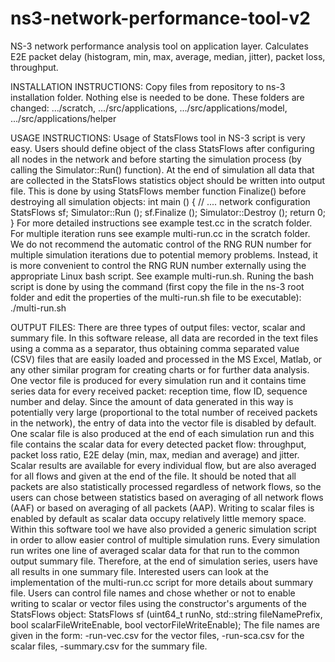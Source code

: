 # ns3-network-performance-tool-v2
NS-3 network performance analysis tool on application layer. Calculates E2E packet delay (histogram, min, max, average, median, jitter), packet loss, throughput.

INSTALLATION INSTRUCTIONS:
Copy files from repository to ns-3 installation folder. Nothing else is needed to be done.
These folders are changed:
.../scratch,
.../src/applications,
.../src/applications/model,
.../src/applications/helper

USAGE INSTRUCTIONS:
Usage of StatsFlows tool in NS-3 script is very easy. Users should define object of the class StatsFlows after configuring all nodes in the network and before starting the simulation process (by calling the Simulator::Run() function). At the end of simulation all data that are collected in the StatsFlows statistics object should be written into output file. This is done by using StatsFlows member function Finalize() before destroying all simulation objects: 
int main () {
  // .... network configuration
  StatsFlows sf;
  Simulator::Run (); 
  sf.Finalize ();
  Simulator::Destroy ();
  return 0;
}
For more detailed instructions see example test.cc in the scratch folder.
For multiple iteration runs see example multi-run.cc in the scratch folder. We do not recommend the automatic control of the RNG RUN number for multiple simulation iterations due to potential memory problems. Instead, it is more convenient to control the RNG RUN number externally using the appropriate Linux bash script. See example multi-run.sh. Runing the bash script is done by using the command (first copy the file in the ns-3 root folder and edit the properties of the multi-run.sh file to be executable):
./multi-run.sh

OUTPUT FILES:
There are three types of output files: vector, scalar and summary file. In this software release, all data are recorded in the text files using a comma as a separator, thus obtaining comma separated value (CSV) files that are easily loaded and processed in the MS Excel, Matlab, or any other similar program for creating charts or for further data analysis. 
One vector file is produced for every simulation run and it contains time series data for every received packet: reception time, flow ID, sequence number and delay. Since the amount of data generated in this way is potentially very large (proportional to the total number of received packets in the network), the entry of data into the vector file is disabled by default.
One scalar file is also produced at the end of each simulation run and this file contains the scalar data for every detected packet flow: throughput, packet loss ratio, E2E delay (min, max, median and average) and jitter. Scalar results are available for every individual flow, but are also averaged for all flows and given at the end of the file. It should be noted that all packets are also statistically processed regardless of network flows, so the users can chose between statistics based on averaging of all network flows (AAF) or based on averaging of all packets (AAP). Writing to scalar files is enabled by default as scalar data occupy relatively little memory space.
Within this software tool we have also provided a generic simulation script in order to allow easier control of multiple simulation runs. Every simulation run writes one line of averaged scalar data for that run to the common output summary file. Therefore, at the end of simulation series, users have all results in one summary file. Interested users can look at the implementation of the multi-run.cc script for more details about summary file.
Users can control file names and chose whether or not to enable writing to scalar or vector files using the constructor's arguments of the StatsFlows object:
StatsFlows sf (uint64_t runNo, std::string fileNamePrefix, bool scalarFileWriteEnable, bool vectorFileWriteEnable);
The file names are given in the form: <fileNamePrefix>-run<runNo>-vec.csv for the vector files, <fileNamePrefix>-run<runNo>-sca.csv for the scalar files, <fileNamePrefix>-summary.csv for the summary file. 


